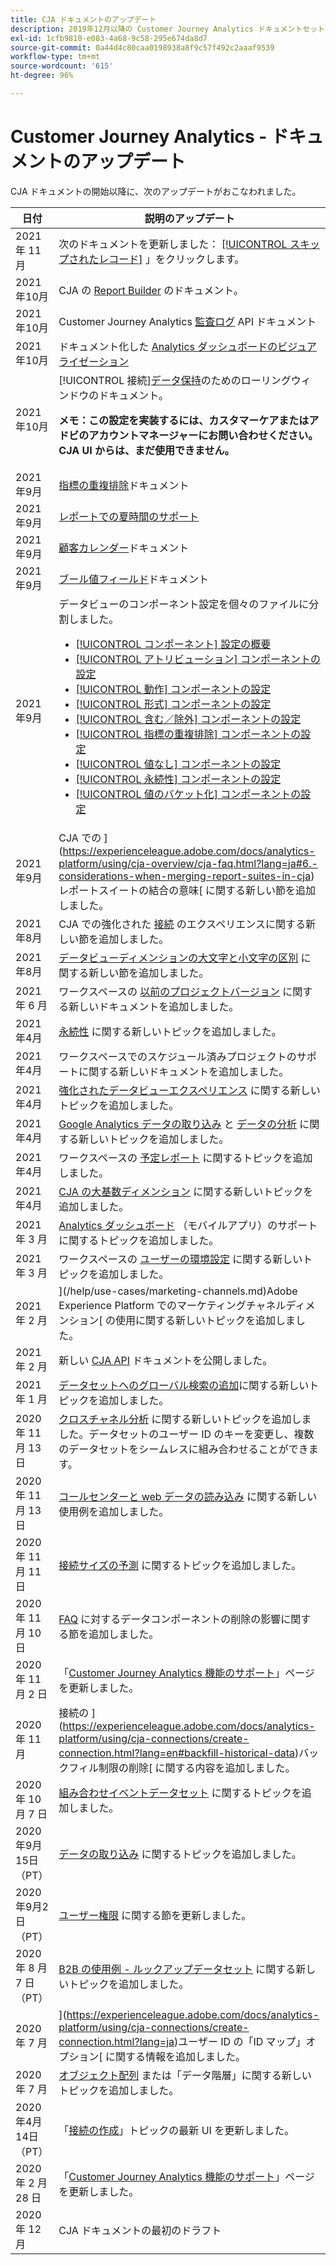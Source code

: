 ```yaml
---
title: CJA ドキュメントのアップデート
description: 2019年12月以降の Customer Journey Analytics ドキュメントセットのアップデートについて説明します。
exl-id: 1cfb9810-e083-4a68-9c58-295e674da8d7
source-git-commit: 0a44d4c80caa0198938a8f9c57f492c2aaaf9539
workflow-type: tm+mt
source-wordcount: '615'
ht-degree: 96%

---
```


# Customer Journey Analytics - ドキュメントのアップデート

CJA ドキュメントの開始以降に、次のアップデートがおこなわれました。

| 日付 | 説明のアップデート |
| --- | --- |
| 2021 年 11 月 | 次のドキュメントを更新しました： [[!UICONTROL スキップされたレコード]](https://experienceleague.adobe.com/docs/analytics-platform/using/cja-connections/manage-connections.html?lang=en#connection-details-settings) 」をクリックします。 |
| 2021年10月 | CJA の [Report Builder](https://experienceleague.adobe.com/docs/analytics-platform/using/cja-reportbuilder/report-buider-overview.html?lang=ja) のドキュメント。 |
| 2021年10月 | Customer Journey Analytics [監査ログ](https://adobe.io/cja-apis/docs/endpoints/auditlogs/) API ドキュメント |
| 2021年10月 | ドキュメント化した [Analytics ダッシュボードのビジュアライゼーション](https://experienceleague.adobe.com/docs/analytics-platform/using/cja-dashboards/create-scorecard.html?lang=ja#apply-visualizations) |
| 2021年10月 | [!UICONTROL 接続][データ保持](https://experienceleague.adobe.com/docs/analytics-platform/using/cja-connections/manage-connections.html?lang=en#set-rolling-window-for-connection-data-retention)のためのローリングウィンドウのドキュメント。<p>**メモ：この設定を実装するには、カスタマーケアまたはアドビのアカウントマネージャーにお問い合わせください。CJA UI からは、まだ使用できません。** |
| 2021年9月 | [指標の重複排除](https://experienceleague.adobe.com/docs/analytics-platform/using/cja-dataviews/component-settings/metric-deduplication.html?lang=ja)ドキュメント |
| 2021年9月 | [レポートでの夏時間のサポート](https://experienceleague.adobe.com/docs/analytics-platform/using/cja-dataviews/create-dataview.html?lang=ja#calendar) |
| 2021年9月 | [顧客カレンダー](https://experienceleague.adobe.com/docs/analytics-platform/using/cja-dataviews/create-dataview.html?lang=en#calendar)ドキュメント |
| 2021年9月 | [ブール値フィールド](https://experienceleague.adobe.com/docs/analytics-platform/using/cja-dataviews/component-settings/behavior.html?lang=ja)ドキュメント |
| 2021年9月 | データビューのコンポーネント設定を個々のファイルに分割しました。<ul><li>[[!UICONTROL コンポーネント] 設定の概要](/help/data-views/component-settings/overview.md)</li><li>[[!UICONTROL アトリビューション] コンポーネントの設定](/help/data-views/component-settings/attribution.md)</li><li>[[!UICONTROL 動作] コンポーネントの設定](/help/data-views/component-settings/behavior.md)</li><li>[[!UICONTROL 形式] コンポーネントの設定](/help/data-views/component-settings/format.md)</li><li>[[!UICONTROL 含む／除外] コンポーネントの設定](/help/data-views/component-settings/include-exclude-values.md)</li><li>[[!UICONTROL 指標の重複排除] コンポーネントの設定](/help/data-views/component-settings/metric-deduplication.md)</li><li>[[!UICONTROL 値なし] コンポーネントの設定](/help/data-views/component-settings/no-value-options.md)</li><li>[[!UICONTROL 永続性] コンポーネントの設定](/help/data-views/component-settings/persistence.md)</li><li>[[!UICONTROL 値のバケット化] コンポーネントの設定](/help/data-views/component-settings/value-bucketing.md)</li></ul> |
| 2021年9月 | CJA での ](https://experienceleague.adobe.com/docs/analytics-platform/using/cja-overview/cja-faq.html?lang=ja#6.-considerations-when-merging-report-suites-in-cja)レポートスイートの結合の意味[ に関する新しい節を追加しました。 |
| 2021年8月 | CJA での強化された [接続](https://experienceleague.adobe.com/docs/analytics-platform/using/cja-connections/manage-connections.html?lang=en) のエクスペリエンスに関する新しい節を追加しました。 |
| 2021年8月 | [データビューディメンションの大文字と小文字の区別](https://experienceleague.adobe.com/docs/analytics-platform/using/cja-dataviews/create-dataview.html?lang=ja#configure-behavior-settings) に関する新しい節を追加しました。 |
| 2021 年 6 月 | ワークスペースの [以前のプロジェクトバージョン](https://experienceleague.adobe.com/docs/analytics-platform/using/cja-workspace/build-workspace-project/save-projects.html?lang=ja#previous-version) に関する新しいドキュメントを追加しました。 |
| 2021年4月 | [永続性](data-views/component-settings/persistence.md) に関する新しいトピックを追加しました。 |
| 2021年4月 | ワークスペースでのスケジュール済みプロジェクトのサポートに関する新しいドキュメントを追加しました。 |
| 2021年4月 | [強化されたデータビューエクスペリエンス](/help/data-views/data-views.md) に関する新しいトピックを追加しました。 |
| 2021年4月 | [Google Analytics データの取り込み](/help/use-cases/ga-to-cja.md) と [データの分析](/help/use-cases/ga-to-cja-reporting.md) に関する新しいトピックを追加しました。 |
| 2021年4月 | ワークスペースの [予定レポート](/help/analysis-workspace/curate-share/t-schedule-report.md) に関するトピックを追加しました。 |
| 2021年4月 | [CJA の大基数ディメンション](/help/components/dimensions/high-cardinality.md) に関する新しいトピックを追加しました。 |
| 2021 年 3 月 | [Analytics ダッシュボード](/help/mobile-app/home.md) （モバイルアプリ）のサポートに関するトピックを追加しました。 |
| 2021 年 3 月 | ワークスペースの [ユーザーの環境設定](/help/analysis-workspace/user-preferences.md) に関する新しいトピックを追加しました。 |
| 2021 年 2 月 | ](/help/use-cases/marketing-channels.md)Adobe Experience Platform でのマーケティングチャネルディメンション[ の使用に関する新しいトピックを追加しました。 |
| 2021 年 2 月 | 新しい [CJA API](https://www.adobe.io/cja-apis/docs/) ドキュメントを公開しました。 |
| 2021 年 1 月 | [データセットへのグローバル検索の追加](/help/use-cases/global-lookups.md)に関する新しいトピックを追加しました。 |
| 2020 年 11 月 13 日 | [クロスチャネル分析](/help/connections/cca/overview.md) に関する新しいトピックを追加しました。データセットのユーザー ID のキーを変更し、複数のデータセットをシームレスに組み合わせることができます。 |
| 2020 年 11 月 13 日 | [コールセンターと web データの読み込み](/help/use-cases/call-center.md) に関する新しい使用例を追加しました。 |
| 2020 年 11 月 11 日 | [接続サイズの予測](/help/connections/estimate-connection-size.md) に関するトピックを追加しました。 |
| 2020 年 11 月 10 日 | [FAQ](/help/getting-started/cja-faq.md) に対するデータコンポーネントの削除の影響に関する節を追加しました。 |
| 2020 年 11 月 2 日 | 「[Customer Journey Analytics 機能のサポート](/help/getting-started/cja-aa.md)」ページを更新しました。 |
| 2020 年 11 月 | 接続の ](https://experienceleague.adobe.com/docs/analytics-platform/using/cja-connections/create-connection.html?lang=en#backfill-historical-data)バックフィル制限の削除[ に関する内容を追加しました。 |
| 2020 年 10 月 7 日 | [組み合わせイベントデータセット](/help/connections/combined-dataset.md) に関するトピックを追加しました。 |
| 2020年9月15日（PT） | [データの取り込み](/help/use-cases/data-ingestion.md) に関するトピックを追加しました。 |
| 2020年9月2日（PT） | [ユーザー権限](https://experienceleague.adobe.com/docs/analytics-platform/using/cja-overview/cja-overview.html?lang=ja) に関する節を更新しました。 |
| 2020 年 8 月 7 日（PT） | [B2B の使用例 - ルックアップデータセット](/help/use-cases/b2b.md) に関する新しいトピックを追加しました。 |
| 2020 年 7 月 | ](https://experienceleague.adobe.com/docs/analytics-platform/using/cja-connections/create-connection.html?lang=ja)ユーザー ID の「ID マップ」オプション[ に関する情報を追加しました。 |
| 2020 年 7 月 | [オブジェクト配列](/help/use-cases/object-arrays.md) または「データ階層」に関する新しいトピックを追加しました。 |
| 2020年4月14日（PT） | 「[接続の作成](/help/connections/create-connection.md)」トピックの最新 UI を更新しました。 |
| 2020 年 2 月 28 日 | 「[Customer Journey Analytics 機能のサポート](/help/getting-started/cja-aa.md)」ページを更新しました。 |
| 2020 年 12 月 | CJA ドキュメントの最初のドラフト |
